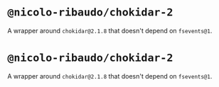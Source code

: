 # `@nicolo-ribaudo/chokidar-2`

A wrapper around `chokidar@2.1.8` that doesn't depend on `fsevents@1`.
# `@nicolo-ribaudo/chokidar-2`

A wrapper around `chokidar@2.1.8` that doesn't depend on `fsevents@1`.
